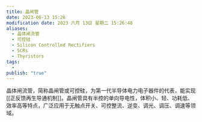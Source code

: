 ```yaml
---
title: 晶闸管
date: 2023-06-13 15:26
modification date: 2023 六月 13日 星期二 15:26:48
aliases:
  - 晶体闸流管
  - 可控硅
  - Silicon Controlled Rectifiers
  - SCRs
  - Thyristors
tags:
  - 
publish: "true"
---
```


晶体闸流管，简称晶闸管或可控硅，为第一代半导体电力电子器件的代表，能实现[[正反馈再生导通机制]]。晶闸管具有半控的单向导电性，体积小、轻、功耗低、效率高等特点，广泛应用于无触点开关、可控整流、逆变、调光、调压、调速等领域。

